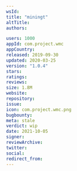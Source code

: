 ```yaml
---
wsId: 
title: "miningt"
altTitle: 
authors:

users: 1000
appId: com.project.wmc
appCountry: 
released: 2019-09-30
updated: 2020-03-25
version: "1.0.4"
stars: 
ratings: 
reviews: 
size: 1.8M
website: 
repository: 
issue: 
icon: com.project.wmc.png
bugbounty: 
meta: stale
verdict: wip
date: 2021-10-05
signer: 
reviewArchive:
twitter: 
social:
redirect_from:
---
```


